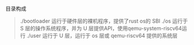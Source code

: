 目录构成

>./bootloader 运行于硬件层的裸机程序，提供了rust os的 SBI
>./os 运行于 S 层的操作系统程序，并为 U 层提供API，使用qemu-system-riscv64运行
>./user 运行于 U 层，运行于 os 层或 qemu-riscv64 提供的系统层